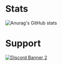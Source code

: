 # Stats
![Anurag's GitHub stats](https://github-readme-stats.vercel.app/api?username=picklemodifications&show_icons=true&theme=radical)

# Support
<a href='https://discord.gg/picklemods'>![Discord Banner 2](https://discordapp.com/api/guilds/1016190460320030740/widget.png?style=banner2)</a>

